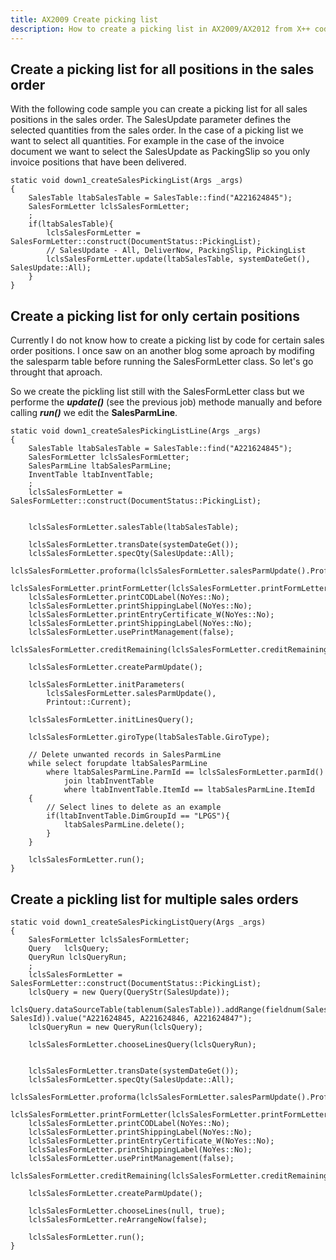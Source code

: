 ```yaml
---
title: AX2009 Create picking list
description: How to create a picking list in AX2009/AX2012 from X++ code.
---
```


## Create a picking list for all positions in the sales order

With the following code sample you can create a picking list for all sales positions in the sales order.
The SalesUpdate parameter defines the selected quantities from the sales order. In the case of a picking list we want to select all quantities. For example in the case of the invoice document we want to select the SalesUpdate as PackingSlip so you only invoice positions that have been delivered.
```text
static void down1_createSalesPickingList(Args _args)
{
    SalesTable ltabSalesTable = SalesTable::find("A221624845");
    SalesFormLetter lclsSalesFormLetter;
    ;
    if(ltabSalesTable){
        lclsSalesFormLetter = SalesFormLetter::construct(DocumentStatus::PickingList);
        // SalesUpdate - All, DeliverNow, PackingSlip, PickingList
        lclsSalesFormLetter.update(ltabSalesTable, systemDateGet(), SalesUpdate::All);
    }
}
```

## Create a picking list for only certain positions

Currently I do not know how to create a picking list by code for certain sales order positions. I once saw on an another blog some aproach by modifing the salesparm table before running the SalesFormLetter class. So let's go throught that aproach.

So we create the pickling list still with the SalesFormLetter class but we performe the ***update()*** (see the previous job) methode manually and before calling ***run()***  we edit the **SalesParmLine**.
```text
static void down1_createSalesPickingListLine(Args _args)
{
    SalesTable ltabSalesTable = SalesTable::find("A221624845");
    SalesFormLetter lclsSalesFormLetter;
    SalesParmLine ltabSalesParmLine;
    InventTable ltabInventTable;
    ;
    lclsSalesFormLetter = SalesFormLetter::construct(DocumentStatus::PickingList);


    lclsSalesFormLetter.salesTable(ltabSalesTable);
    
    lclsSalesFormLetter.transDate(systemDateGet());
    lclsSalesFormLetter.specQty(SalesUpdate::All);
    lclsSalesFormLetter.proforma(lclsSalesFormLetter.salesParmUpdate().Proforma);
    lclsSalesFormLetter.printFormLetter(lclsSalesFormLetter.printFormLetter());
    lclsSalesFormLetter.printCODLabel(NoYes::No);
    lclsSalesFormLetter.printShippingLabel(NoYes::No);
    lclsSalesFormLetter.printEntryCertificate_W(NoYes::No);
    lclsSalesFormLetter.printShippingLabel(NoYes::No);
    lclsSalesFormLetter.usePrintManagement(false);
    lclsSalesFormLetter.creditRemaining(lclsSalesFormLetter.creditRemaining());
    
    lclsSalesFormLetter.createParmUpdate();

    lclsSalesFormLetter.initParameters(
        lclsSalesFormLetter.salesParmUpdate(),
        Printout::Current);

    lclsSalesFormLetter.initLinesQuery();
    
    lclsSalesFormLetter.giroType(ltabSalesTable.GiroType);

    // Delete unwanted records in SalesParmLine
    while select forupdate ltabSalesParmLine
        where ltabSalesParmLine.ParmId == lclsSalesFormLetter.parmId()
            join ltabInventTable
            where ltabInventTable.ItemId == ltabSalesParmLine.ItemId
    {
        // Select lines to delete as an example
        if(ltabInventTable.DimGroupId == "LPGS"){
            ltabSalesParmLine.delete();
        }
    }

    lclsSalesFormLetter.run();
}
```

## Create a pickling list for multiple sales orders

```text
static void down1_createSalesPickingListQuery(Args _args)
{
    SalesFormLetter lclsSalesFormLetter;
    Query   lclsQuery;
    QueryRun lclsQueryRun;
    ;
    lclsSalesFormLetter = SalesFormLetter::construct(DocumentStatus::PickingList);
    lclsQuery = new Query(QueryStr(SalesUpdate));
    lclsQuery.dataSourceTable(tablenum(SalesTable)).addRange(fieldnum(SalesTable, SalesId)).value("A221624845, A221624846, A221624847");
    lclsQueryRun = new QueryRun(lclsQuery);
    
    lclsSalesFormLetter.chooseLinesQuery(lclsQueryRun);
    
    
    lclsSalesFormLetter.transDate(systemDateGet());
    lclsSalesFormLetter.specQty(SalesUpdate::All);
    lclsSalesFormLetter.proforma(lclsSalesFormLetter.salesParmUpdate().Proforma);
    lclsSalesFormLetter.printFormLetter(lclsSalesFormLetter.printFormLetter());
    lclsSalesFormLetter.printCODLabel(NoYes::No);
    lclsSalesFormLetter.printShippingLabel(NoYes::No);
    lclsSalesFormLetter.printEntryCertificate_W(NoYes::No);
    lclsSalesFormLetter.printShippingLabel(NoYes::No);
    lclsSalesFormLetter.usePrintManagement(false);
    lclsSalesFormLetter.creditRemaining(lclsSalesFormLetter.creditRemaining());
    
    lclsSalesFormLetter.createParmUpdate();
    
    lclsSalesFormLetter.chooseLines(null, true);
    lclsSalesFormLetter.reArrangeNow(false);
    
    lclsSalesFormLetter.run();
}
```
